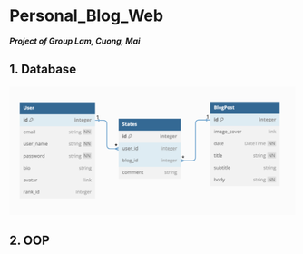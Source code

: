 # Personal_Blog_Web
***Project of Group Lam, Cuong, Mai***

## 1. Database

<img alt="example" src="images_in_README/database.png"/>

## 2. OOP
